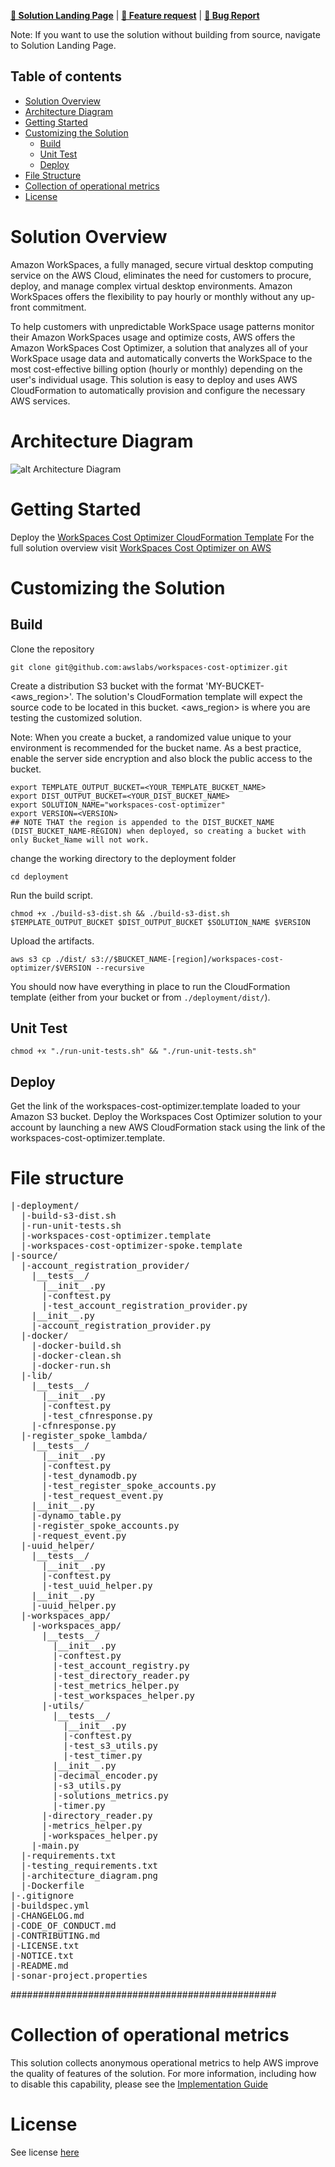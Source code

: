 **[🚀 Solution Landing Page](https://aws.amazon.com/solutions/implementations/amazon-workspaces-cost-optimizer/)** | **[🚧 Feature request](https://github.com/aws-solutions/workspaces-cost-optimizer/issues/new?assignees=&labels=feature-request%2C+enhancement&template=feature_request.md&title=)** | **[🐛 Bug Report](https://github.com/aws-solutions/workspaces-cost-optimizer/issues/new?assignees=&labels=bug%2C+triage&template=bug_report.md&title=)**

Note: If you want to use the solution without building from source, navigate to Solution Landing Page.

## Table of contents

- [Solution Overview](#solution-overview)
- [Architecture Diagram](#architecture-diagram)
- [Getting Started](#getting-started)
- [Customizing the Solution](#customizing-the-solution)
  - [Build](#build)
  - [Unit Test](#unit-test)
  - [Deploy](#deploy)
- [File Structure](#file-structure)
- [Collection of operational metrics](#collection-of-operational-metrics)
- [License](#license)

<a name="solution-overview"></a>
# Solution Overview
Amazon WorkSpaces, a fully managed, secure virtual desktop computing service on the AWS Cloud, eliminates the need for customers to procure, deploy, and manage complex virtual desktop environments. Amazon WorkSpaces offers the flexibility to pay hourly or monthly without any up-front commitment.

To help customers with unpredictable WorkSpace usage patterns monitor their Amazon WorkSpaces usage and optimize costs, AWS offers the Amazon WorkSpaces Cost Optimizer, a solution that analyzes all of your WorkSpace usage data and automatically converts the WorkSpace to the most cost-effective billing option (hourly or monthly) depending on the user's individual usage. This solution is easy to deploy and uses AWS CloudFormation to automatically provision and configure the necessary AWS services.

<a name="architecture-diagram"></a>
# Architecture Diagram
![alt Architecture Diagram](source/architecture_diagram.png)

<a name="getting-started"></a>
# Getting Started
Deploy the [WorkSpaces Cost Optimizer CloudFormation Template](https://s3.amazonaws.com/solutions-reference/workspaces-cost-optimizer/latest/workspaces-cost-optimizer.template)
For the full solution overview visit [WorkSpaces Cost Optimizer on AWS](https://aws.amazon.com/solutions/implementations/amazon-workspaces-cost-optimizer/)

<a name="aws-solutions-constructs"></a><a name="customizing-the-solution"></a>
# Customizing the Solution

<a name="build"></a>
## Build

Clone the repository

```
git clone git@github.com:awslabs/workspaces-cost-optimizer.git
```

Create a distribution S3 bucket with the format 'MY-BUCKET-<aws_region>'. The solution's CloudFormation template will expect the 
source code to be located in this bucket. <aws_region> is where you are testing the customized solution.

Note: When you create a bucket, a randomized value unique to your environment is recommended for the bucket name. 
As a best practice, enable the server side encryption and also block the public access to the bucket.

```
export TEMPLATE_OUTPUT_BUCKET=<YOUR_TEMPLATE_BUCKET_NAME>
export DIST_OUTPUT_BUCKET=<YOUR_DIST_BUCKET_NAME>
export SOLUTION_NAME="workspaces-cost-optimizer"
export VERSION=<VERSION>
## NOTE THAT the region is appended to the DIST_BUCKET_NAME (DIST_BUCKET_NAME-REGION) when deployed, so creating a bucket with only Bucket_Name will not work.
```

change the working directory to the deployment folder

```
cd deployment
```

Run the build script.

```
chmod +x ./build-s3-dist.sh && ./build-s3-dist.sh $TEMPLATE_OUTPUT_BUCKET $DIST_OUTPUT_BUCKET $SOLUTION_NAME $VERSION
```

Upload the artifacts.

```
aws s3 cp ./dist/ s3://$BUCKET_NAME-[region]/workspaces-cost-optimizer/$VERSION --recursive
```

You should now have everything in place to run the CloudFormation template (either from your bucket or from `./deployment/dist/`).

<a name="unit-test"></a>
## Unit Test
```
chmod +x "./run-unit-tests.sh" && "./run-unit-tests.sh"
```

<a name="deploy"></a>
## Deploy
Get the link of the workspaces-cost-optimizer.template loaded to your Amazon S3 bucket.
Deploy the Workspaces Cost Optimizer solution to your account by launching a new AWS CloudFormation stack using the link of the workspaces-cost-optimizer.template.

<a name="file-structure"></a>
# File structure

<pre>
|-deployment/
  |-build-s3-dist.sh
  |-run-unit-tests.sh
  |-workspaces-cost-optimizer.template
  |-workspaces-cost-optimizer-spoke.template
|-source/
  |-account_registration_provider/
    |__tests__/
      |__init__.py
      |-conftest.py
      |-test_account_registration_provider.py
    |__init__.py
    |-account_registration_provider.py
  |-docker/
    |-docker-build.sh
    |-docker-clean.sh
    |-docker-run.sh
  |-lib/
    |__tests__/
      |__init__.py
      |-conftest.py
      |-test_cfnresponse.py
    |-cfnresponse.py
  |-register_spoke_lambda/
    |__tests__/
      |__init__.py
      |-conftest.py
      |-test_dynamodb.py
      |-test_register_spoke_accounts.py
      |-test_request_event.py
    |__init__.py
    |-dynamo_table.py
    |-register_spoke_accounts.py
    |-request_event.py
  |-uuid_helper/
    |__tests__/
      |__init__.py
      |-conftest.py
      |-test_uuid_helper.py
    |__init__.py
    |-uuid_helper.py
  |-workspaces_app/
    |-workspaces_app/
      |__tests__/
        |__init__.py
        |-conftest.py
        |-test_account_registry.py
        |-test_directory_reader.py
        |-test_metrics_helper.py
        |-test_workspaces_helper.py
      |-utils/
        |__tests__/
          |__init__.py
          |-conftest.py
          |-test_s3_utils.py
          |-test_timer.py
        |__init__.py
        |-decimal_encoder.py
        |-s3_utils.py
        |-solutions_metrics.py
        |-timer.py
      |-directory_reader.py
      |-metrics_helper.py
      |-workspaces_helper.py
    |-main.py
  |-requirements.txt
  |-testing_requirements.txt
  |-architecture_diagram.png
  |-Dockerfile
|-.gitignore
|-buildspec.yml
|-CHANGELOG.md
|-CODE_OF_CONDUCT.md
|-CONTRIBUTING.md
|-LICENSE.txt
|-NOTICE.txt
|-README.md
|-sonar-project.properties
</pre>


################################################

<a name="collection-of-operational-metrics"></a>
# Collection of operational metrics

This solution collects anonymous operational metrics to help AWS improve the
quality of features of the solution. For more information, including how to disable
this capability, please see the
[Implementation Guide](https://docs.aws.amazon.com/solutions/latest/aws-security-hub-automated-response-and-remediation/collection-of-operational-metrics.html)

<a name="license"></a>
# License

See license
[here](https://github.com/awslabs/%3Cinsert-solution-repo-name%3E/blob/master/LICENSE.txt)

